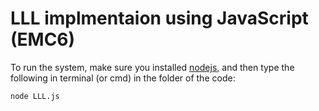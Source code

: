 # LLL implmentaion using JavaScript (EMC6)

To run the system, make sure you installed [nodejs](https://nodejs.org/), and then type the following in terminal (or cmd) in the folder of the code:

    node LLL.js
